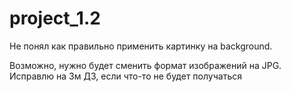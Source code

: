 # project_1.2

Не понял как правильно применить картинку на background.

Возможно, нужно будет сменить формат изображений на JPG. Исправлю на 3м ДЗ, если что-то не будет получаться